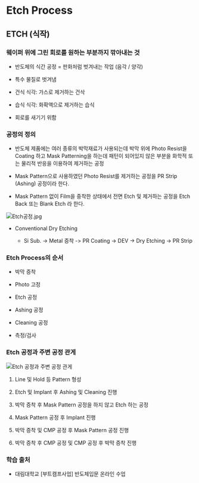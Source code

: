 # Etch Process

## ETCH (식작)

### 웨이퍼 위에 그린 회로를 원하는 부분까지 깎아내는 것

- 반도체의 식간 공정 = 판화처럼 벗겨내는 작업 (음각 / 양각)

- 특수 물질로 벗겨냄

- 건식 식각: 가스로 제거하는 건삭

- 습식 식각: 화확액으로 제거하는 습식

- 회로를 새기기 위함

### 공정의 정의

- 반도체 제품에는 여러 종류의 박막재료가 사용되는데 박막 위에 Photo Resist을 Coating 하고 Mask Patterning을 하는데 패턴이 되어있지 않은 부분을 화학적 또는 물리적 반응을 이용하여 제거하는 공정

- Mask Pattern으로 사용하였던 Photo Resist를 제거하는 공정을 PR Strip (Ashing) 공정이라 한다.

- Mask Pattern 없이 Film을 중착한 상태에서 전면 Etch 및 제거하는 공정을 Etch Back 또는 Blank Etch 라 한다.

![Etch공정.jpg](https://images.velog.io/images/tataki26/post/f818e757-e7d8-4c5d-bafa-6b7e6877c6da/%EC%8B%9D%EA%B0%81%EC%A0%84%ED%9B%84.jpg)

- Conventional Dry Etching

    - Si Sub. -> Metal 증착 -> PR Coating -> DEV -> Dry Etching -> PR Strip
 
### Etch Process의 순서

- 박막 증착

- Photo 고정

- Etch 공정

- Ashing 공정

- Cleaning 공정

- 측정/검사

### Etch 공정과 주변 공정 관게

![Etch 공정과 주변 공정 관게](https://github.com/user-attachments/assets/89417071-c740-4022-9e52-4b1c5aa9a3b0)

1. Line 및 Hold 등 Pattern 형성

2. Etch 및 Implant 후 Ashing 및 Cleaning 진행

3. 박막 증착 후 Mask Pattern 공정을 하지 않고 Etch 하는 공정

4. Mask Pattern 공정 후 Implant 진행

5. 박막 증착 및 CMP 공정 후 Mask Pattern 공정 진행

6. 박막 증착 후 CMP 공정 및 CMP 공정 후 박막 증착 진행

### 학습 출처
- 대림대학교 [부트캠프사업] 반도체입문 온라인 수업
